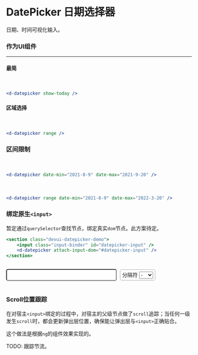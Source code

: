 <style lang="scss">
.devui-datepicker-demo {
    margin: 10px 0px;
    padding: 10px 0px;

    label {
        border: 1px solid #aaa;
        padding: 0px 5px;
        height: 2em;
        line-height: 2em;
        display: inline-block;
        margin: 5px;
        font-size: 14px;
        border-radius: 5px;
        user-select: none;
        cursor: pointer;

        input[type=checkbox] {
            transform: translateY(1px);
            margin-left: 3px;
        }
    }

    .input-binder {
        width: 300px;
        padding: 5px;
        font-size: 16px;
        border-radius: 5px;
    }
}
</style>

<script lang="ts">
import { defineComponent, ref } from 'vue'
export default defineComponent({
  setup() {
    const range = ref<boolean>(false)
    const rangeSwitch = () => range.value = !range.value

    const range2 = ref<boolean>(false)
    const rangeSwitch2 = () => range2.value = !range2.value

    const showTime = ref<boolean>(false)
    const showTimeSwitch = () => showTime.value = !showTime.value

    const spliter = ref<boolean>('-')
    const setSpliter = (v: string) => spliter.value = v

    const handleRangeChange = (e: Event) => {
        const { selectedIndex, value } = e.target
        setSpliter(value)
    }

    return {
      range,
      rangeSwitch,
      range2,
      rangeSwitch2,
      showTime,
      showTimeSwitch,
      spliter,
      setSpliter,
      handleRangeChange,
    }
  }
})
</script>

# DatePicker 日期选择器

日期、时间可视化输入。

### 作为UI组件

---------


#### 最简

<section class="devui-datepicker-demo">
    <d-datepicker show-today />
</section>

```jsx
<d-datepicker show-today />
```
#### 区域选择

<section class="devui-datepicker-demo">
    <d-datepicker range />
</section>

```jsx
<d-datepicker range />
```

### 区间限制

<section class="devui-datepicker-demo">
    <d-datepicker date-min="2021-8-9" date-max="2021-9-20" />
</section>

```jsx
<d-datepicker date-min="2021-8-9" date-max="2021-9-20" />
```

<section class="devui-datepicker-demo">
    <d-datepicker range date-min="2021-8-9" date-max="2022-3-20" />
</section>

```jsx
<d-datepicker range date-min="2021-8-9" date-max="2022-3-20" />
```


### 绑定原生`<input>`

暂定通过`querySelector`查找节点，绑定真实`dom`节点。此方案待定。

```jsx
<section class="devui-datepicker-demo">
    <input class="input-binder" id="datepicker-input" />
    <d-datepicker attach-input-dom="#datepicker-input" />
</section>
```

<section class="devui-datepicker-demo">
    <input class="input-binder" id="datepicker-input" />
    <label>分隔符
        <select @change="handleRangeChange" :disabled="!range2">
            <option>-</option>
            <option>~</option>
            <option>--</option>
            <option>～</option>
            <option>***</option>
        </select>
    </label>    
    <d-datepicker attach-input-dom="#datepicker-input" range :range-spliter="spliter" />
</section>

### Scroll位置跟踪

在对宿主`<input>`绑定的过程中，对宿主的父级节点做了`scroll`追踪；当任何一级发生`scroll`时，都会更新弹出层位置，确保能让弹出层与`<input>`正确贴合。

这个做法是根据`ng`的组件效果实现的。

TODO: 跟踪节流。

<br />
<br />
<br />
<br />
<br />
<br />
<br />
<br />
<br />
<br />
<br />
<br />
<br />
<br />
<br />
<br />
<br />
<br />
<br />
<br />
<br />


